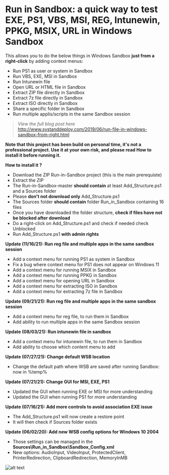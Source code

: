 # Run in Sandbox: a quick way to test EXE, PS1, VBS, MSI, REG, Intunewin, PPKG, MSIX, URL in Windows Sandbox
This allows you to do the below things in Windows Sandbox **just from a right-click** by adding context menus:
- Run PS1 as user or system in Sandbox
- Run VBS, EXE, MSI in Sandbox
- Run Intunewin file
- Open URL or HTML file in Sandbox
- Extract ZIP file directly in Sandbox
- Extract 7z file directly in Sandbox
- Extract ISO directly in Sandbox
- Share a specific folder in Sandbox
- Run multiple applis/scripts in the same Sandbox session

> *View the full blog post here*
http://www.systanddeploy.com/2019/06/run-file-in-windows-sandbox-from-right.html


**Note that this project has been build on personal time, it's not a professional project. Use it at your own risk, and please read How to install it before running it.**

**How to install it ?**
- Download the ZIP Run-in-Sandbox project (this is the main prerequiste)
- Extract the ZIP
- The Run-in-Sandbox-master **should contain** at least Add_Structure.ps1  and a Sources folder
- Please **don't not download only** Add_Structure.ps1
- The Sources folder **should contain** folder Run_in_Sandbox containing 16 files
- Once you have downloaded the folder structure, **check if files have not be blocked after download**
- Do a right-click on Add_Structure.ps1 and check if needed check Unblocked
- Run Add_Structure.ps1 **with admin rights**

**Update (11/16/21): Run reg file and multiple apps in the same sandbox session**
- Add a context menu for running PS1 as system in Sandbox
- Fix a bug where context menu for PS1 does not appear on Windows 11
- Add a context menu for running MSIX in Sandbox
- Add a context menu for running PPKG in Sandbox
- Add a context menu for opening URL in Sandbox
- Add a context menu for extracting ISO in Sandbox
- Add a context menu for extracting 7z file in Sandbox

**Update (09/21/21): Run reg file and multiple apps in the same sandbox session**
- Add a context menu for reg file, to run them in Sandbox
- Add ability to run multiple apps in the same Sandbox session

**Update (08/03/21): Run intunewin file in sandbox**
- Add a context menu for intunewin file, to run them in Sandbox
- Add ability to choose which content menu to add

**Update (07/27/21): Change default WSB location**
- Change the default path where WSB are saved after running Sandbox: now in %temp%

**Update (07/21/21): Change GUI for MSI, EXE, PS1**
- Updated the GUI when running EXE or MSI for more understanding
- Updated the GUI when running PS1 for more understanding

**Update (07/16/21): Add more controls to avoid association EXE issue**
- The Add_Structure.ps1 will now create a restore point
- It will then check if Sources folder exists

**Update (06/02/20): Add new WSB config options for Windows 10 2004**
- Those settings can be managed in the **Sources\Run_in_Sandbox\Sandbox_Config.xml**
- New options: AudioInput, VideoInput, ProtectedClient, PrinterRedirection, ClipboardRedirection, MemoryInMB



![alt text](https://github.com/damienvanrobaeys/Run-in-Sandbox/blob/master/run_ps1_preview.gif.gif)
